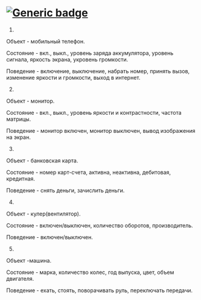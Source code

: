 # [![Generic badge](https://img.shields.io/badge/homework-JAVA-fa0000.svg)](https://moodle.jrr.by/)
1.
Объект - мобильный телефон.

Состояние - вкл., выкл., уровень заряда аккумулятора, уровень сигнала, 
яркость экрана, укровень громкости.

Поведение - включение, выключение, набрать номер, принять вызов, изменение 
яркости и громкости, выход в интернет.

2.
Объект - монитор.

Состояние - вкл., выкл., уровень яркости и контрастности, частота матрицы.

Поведение - монитор включен, монитор выключен, вывод изображения на экран.

3.
Объект - банковская карта.

Состояние - номер карт-счета, активна, неактивна, дебитовая, кредитная.

Поведение - снять деньги, зачислить деньги.

4.
Объект - кулер(вентилятор).

Состояние - включен/выключен, количество оборотов, производитель.

Поведение - включен/выключен.

5.
Объект -машина.

Состояние - марка, количество колес, год выпуска, цвет, объем двигателя.

Поведение - ехать, стоять, поворачивать руль, переключать передачи.
